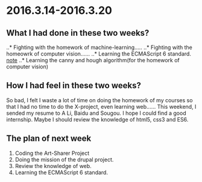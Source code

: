 # 2016.3.14-2016.3.20

## What I had done in these two weeks?

   ..* Fighting with the homework of machine-learning.....
   ..* Fighting with the homeowrk of computer vision......
   ..* Learning the ECMAScript 6 standard. [note](https://github.com/williamking/web-studying-note/blob/master/Javascript/ECMAScript%206.md)
   ..* Learning the canny and hough algorithm(for the homework of computer vision)

## How I had feel in these two weeks?
   
   So bad, I felt I waste a lot of time on doing the homework of my courses so that I had no time to do the X-project, even learning web...... This weekend, I sended my resume to A Li, Baidu and Sougou. I hope I could find a good internship. Maybe I should review the knowledge of html5, css3 and ES6.
   
## The plan of next week

   1. Coding the Art-Sharer Project
   2. Doing the mission of the drupal project.
   3. Review the knowledge of web.
   4. Learning the ECMAScript 6 standard.
